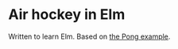 # Air hockey in Elm

Written to learn Elm. Based on [the Pong example](http://elm-lang.org/blog/making-pong).
